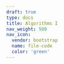 ```yaml
---
draft: true
type: docs
title: Algorithms I
nav_weight: 500
nav_icon:
  vendor: bootstrap
  name: file-code
  color: 'green'
---
```

